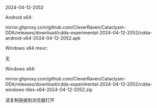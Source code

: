 2024-04-12-2052

Android x64:

mirror.ghproxy.com/github.com/CleverRaven/Cataclysm-DDA/releases/download/cdda-experimental-2024-04-12-2052/cdda-android-x64-2024-04-12-2052.apk

Windows x64 msvc:

无

Windows x64:

mirror.ghproxy.com/github.com/CleverRaven/Cataclysm-DDA/releases/download/cdda-experimental-2024-04-12-2052/cdda-windows-tiles-x64-2024-04-12-2052.zip

请复制链接到浏览器打开

